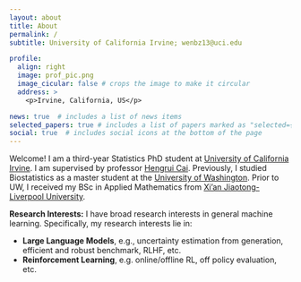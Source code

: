 ```yaml
---
layout: about
title: About
permalink: /
subtitle: University of California Irvine; wenbz13@uci.edu

profile:
  align: right
  image: prof_pic.png
  image_cicular: false # crops the image to make it circular
  address: >
    <p>Irvine, California, US</p>

news: true  # includes a list of news items
selected_papers: true # includes a list of papers marked as "selected={true}"
social: true  # includes social icons at the bottom of the page
---
```


Welcome! I am a third-year Statistics PhD student at [University of California Irvine](https://www.stat.uci.edu).  I am supervised by professor [Hengrui Cai](https://hengruicai.github.io/). Previously, I studied Biostatistics as a master student at the [University of Washington](https://www.biostat.washington.edu). Prior to UW, I received my BSc in Applied Mathematics from [Xi’an Jiaotong-Liverpool University](https://www.xjtlu.edu.cn/en/). 

**Research Interests:** I have broad research interests in general machine learning. Specifically, my research interests lie in:
- **Large Language Models**, e.g., uncertainty estimation from generation, efficient and robust benchmark, RLHF, etc.
- **Reinforcement Learning**, e.g. online/offline RL, off policy evaluation, etc.


